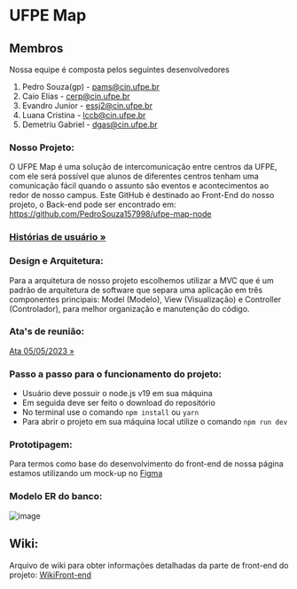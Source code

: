 # UFPE Map
## Membros
Nossa equipe é composta pelos seguintes desenvolvedores

1. Pedro Souza(gp) - pams@cin.ufpe.br
2. Caio Elias - cerp@cin.ufpe.br  
3. Evandro Junior - essj2@cin.ufpe.br
4. Luana Cristina - lccb@cin.ufpe.br
5. Demetriu Gabriel - dgas@cin.ufpe.br

### Nosso Projeto:
O UFPE Map é uma solução de intercomunicação entre centros da UFPE, com ele será possível que alunos de diferentes centros tenham uma comunicação fácil quando o assunto são eventos e acontecimentos ao redor de nosso campus.
Este GitHub é destinado ao Front-End do nosso projeto, o Back-end pode ser encontrado em: https://github.com/PedroSouza157998/ufpe-map-node


### [Histórias de usuário »](https://github.com/PedroSouza157998/ufpe-map/blob/main/Hist%C3%B3rias%20de%20usu%C3%A1rio.md)

### Design e Arquitetura:
Para a arquitetura de nosso projeto escolhemos utilizar a MVC que é um padrão de arquitetura de software que separa uma aplicação em três componentes principais: Model (Modelo), View (Visualização) e Controller (Controlador), para melhor organização e manutenção do código.

### Ata's de reunião:
[Ata 05/05/2023 »](https://github.com/PedroSouza157998/ufpe-map/blob/main/ATA_reuni%C3%A3o_05.08.md)

### Passo a passo para o funcionamento do projeto:
- Usuário deve possuir o node.js v19 em sua máquina
- Em seguida deve ser feito o download do repositório
- No terminal use o comando `npm install` ou `yarn`
- Para abrir o projeto em sua máquina local utilize o comando `npm run dev`

### Prototipagem:
Para termos como base do desenvolvimento do front-end de nossa página estamos utilizando um mock-up no [Figma](https://www.figma.com/file/brXLAa8AOVKnMZWaHIXnqr/Prot%C3%B3tipo-UFPE-Map?type=design&node-id=0-1&mode=design&t=K2Ahk6KYM2ZxmDki-0)

### Modelo ER do banco:
![image](https://github.com/PedroSouza157998/ufpe-map-node/assets/78317354/a6fad4b3-364a-4efb-adb3-9fc767d742b8)

## Wiki:
Arquivo de wiki para obter informações detalhadas da parte de front-end do projeto: 
[WikiFront-end](WikiFront-end.md)
